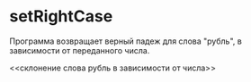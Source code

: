 # setRightCase
Программа возвращает верный падеж для слова "рубль", в зависимости от переданного числа.


<<склонение слова рубль в зависимости от числа>>

